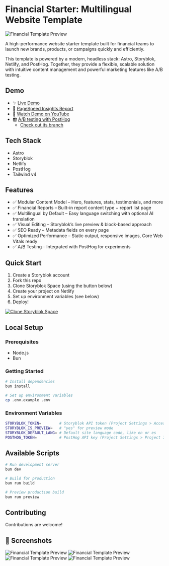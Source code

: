 # Financial Starter: Multilingual Website Template

![Financial Template Preview](https://a.storyblok.com/f/286134095425736/1920x1080/8a2b82127e/template-image.png)

A high-performance website starter template built for financial teams to launch new brands, products, or campaigns quickly and efficiently.

This template is powered by a modern, headless stack: Astro, Storyblok, Netlify, and PostHog. Together, they provide a flexible, scalable solution with intuitive content management and powerful marketing features like A/B testing.

## Demo
- ✨ [Live Demo](https://astro-storyblok-finance-starter.netlify.app/)
- 💨 [PageSpeed Insights Report](https://pagespeed.web.dev/analysis/https-astro-storyblok-template-netlify-app/04ge88qxbi?form_factor=desktop)
- 🍿 [Watch Demo on YouTube](https://www.youtube.com/watch?v=2hPhwubis7Q)
- 🆎 [A/B testing with PostHog](https://posthog-finance-starter.netlify.app/)
  - [Check out its branch](https://github.com/bejamas/astro-storyblok-finance-starter/tree/with-posthog-ab-testing)

## Tech Stack
- Astro
- Storyblok
- Netlify
- PostHog
- Tailwind v4

## Features
- ✅ Modular Content Model – Hero, features, stats, testimonials, and more
- ✅ Financial Reports – Built-in report content type + report list page
- ✅ Multilingual by Default – Easy language switching with optional AI translation
- ✅ Visual Editing – Storyblok’s live preview & block-based approach
- ✅ SEO Ready – Metadata fields on every page
- ✅ Optimized Performance – Static output, responsive images, Core Web Vitals ready
- ✅ A/B Testing – Integrated with PostHog for experiments


## Quick Start
1. Create a Storyblok account
2. Fork this repo
3. Clone Storyblok Space (using the button below)
4. Create your project on Netlify
5. Set up environment variables (see below)
6. Deploy!

[![Clone Storyblok Space](https://a.storyblok.com/f/286134095425736/867x146/a357885bea/clone-button.png/m/208x0)](https://astro-storyblok-finance-starter.netlify.app/.netlify/functions/clone-storyblok-space)

## Local Setup

### Prerequisites
- Node.js
- Bun

### Getting Started
```bash
# Install dependencies
bun install

# Set up environment variables
cp .env.example .env
```

### Environment Variables
```bash
STORYBLOK_TOKEN=        # Storyblok API token (Project Settings > Access token)
STORYBLOK_IS_PREVIEW=   # "yes" for preview mode
STORYBLOK_DEFAULT_LANG= # Default site language code, like en or es
POSTHOG_TOKEN=          # PostHog API key (Project Settings > Project ID)
```

## Available Scripts
```bash
# Run development server
bun dev

# Build for production
bun run build

# Preview production build
bun run preview
```

## Contributing
Contributions are welcome!

## 📸 Screenshots
![Financial Template Preview](https://a.storyblok.com/f/286134095425736/3840x2160/0da3abc8e2/2.png)
![Financial Template Preview](https://a.storyblok.com/f/286134095425736/3840x2160/70e9404911/4.png)
![Financial Template Preview](https://a.storyblok.com/f/286134095425736/3840x2160/9913515548/5.png)
![Financial Template Preview](https://a.storyblok.com/f/286134095425736/3840x2160/10957f2691/3.png)
